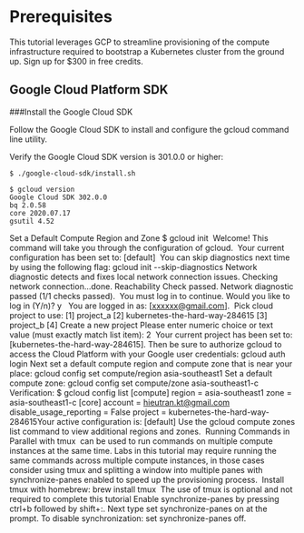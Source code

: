 # Prerequisites

This tutorial leverages GCP to streamline provisioning of the compute infrastructure required to bootstrap a Kubernetes cluster from the ground up. Sign up for $300 in free credits.

## Google Cloud Platform SDK

###Install the Google Cloud SDK

Follow the Google Cloud SDK  to install and configure the gcloud command line utility.

Verify the Google Cloud SDK version is 301.0.0 or higher:

```shell
$ ./google-cloud-sdk/install.sh
​
$ gcloud version
Google Cloud SDK 302.0.0
bq 2.0.58
core 2020.07.17
gsutil 4.52
```

Set a Default Compute Region and Zone
$ gcloud init
​
Welcome! This command will take you through the configuration of gcloud.
​
Your current configuration has been set to: [default]
​
You can skip diagnostics next time by using the following flag:
  gcloud init --skip-diagnostics
​
Network diagnostic detects and fixes local network connection issues.
Checking network connection...done.
Reachability Check passed.
Network diagnostic passed (1/1 checks passed).
​
You must log in to continue. Would you like to log in (Y/n)?  y
​
​
You are logged in as: [xxxxxx@gmail.com].
​
Pick cloud project to use:
 [1] project_a
 [2] kubernetes-the-hard-way-284615
 [3] project_b
 [4] Create a new project
Please enter numeric choice or text value (must exactly match list
item):  2
​
Your current project has been set to: [kubernetes-the-hard-way-284615].
Then be sure to authorize gcloud to access the Cloud Platform with your Google user credentials:
gcloud auth login
Next set a default compute region and compute zone that is near your place:
gcloud config set compute/region asia-southeast1
Set a default compute zone:
gcloud config set compute/zone asia-southeast1-c
Verification:
$ gcloud config list
​
[compute]
region = asia-southeast1
zone = asia-southeast1-c
[core]
account = hieutran.kt@gmail.com
disable_usage_reporting = False
project = kubernetes-the-hard-way-284615
​
Your active configuration is: [default]
Use the gcloud compute zones list command to view additional regions and zones.
​
Running Commands in Parallel with tmux
​ can be used to run commands on multiple compute instances at the same time. Labs in this tutorial may require running the same commands across multiple compute instances, in those cases consider using tmux and splitting a window into multiple panes with synchronize-panes enabled to speed up the provisioning process.
​
Install tmux with homebrew:
brew install tmux
​
The use of tmux is optional and not required to complete this tutorial
Enable synchronize-panes by pressing ctrl+b followed by shift+:. Next type set synchronize-panes on at the prompt. To disable synchronization: set synchronize-panes off.
